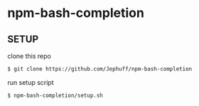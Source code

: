 # npm-bash-completion

## SETUP
clone this repo
```bash
$ git clone https://github.com/Jephuff/npm-bash-completion
```

run setup script
```bash
$ npm-bash-completion/setup.sh
```
